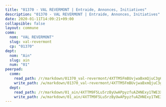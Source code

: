 ```yaml
---
title: "01370 - VAL REVERMONT | Entraide, Annonces, Initiatives"
description: "01370 - VAL REVERMONT | Entraide, Annonces, Initiatives"
date: 2020-01-11T14:09:21+09:00
collapsible: false
layout: commune
comm:
  nom: "VAL REVERMONT"
  slug: val-revermont
  cp: "01370"
dept:
  nom: "Ain"
  slug: ain
  num: "01"
peerpad:
  comm:
    read_path: /r/markdown/01370_val-revermont/4XTTM5FmBUvjwaBxmQjuC3g68xbB3W5dZi4N8qqVNh2xhc1Pr
    write_path: /w/markdown/01370_val-revermont/4XTTM5FmBUvjwaBxmQjuC3g68xbB3W5dZi4N8qqVNh2xhc1Pr-K3TgV6V6bDctNX5zCWghdgn124heh1gJghLGJsXp2ihFSJ5SQ7XhDYHdHjCh2dfRdLCTNk1xsNE2zBExpwiA2g2iBV28ofPMxAPCxYdSdjsvKduUYfcSH214dTw2NBRmWxWmM4YL
  dept:
    read_path: /r/markdown/01_ain/4XTTM9F5Lu5rzByUwAPpyzfuAZHNExy1TWE3X3wiTrPFfiAJr
    write_path: /w/markdown/01_ain/4XTTM9F5Lu5rzByUwAPpyzfuAZHNExy1TWE3X3wiTrPFfiAJr-K3TgUnxzeFoJA4CB58vXNvKXURJneTNZHUsypAQGicGiZu7AS2sPbjspGpj7s3MmMv58YhkLaSUMQMHaiKAfoMv6wF36Urxbqqh8MmnXpnKkbVhnAishABEkMRAiyAt8GGJ1Jer2
---
```



